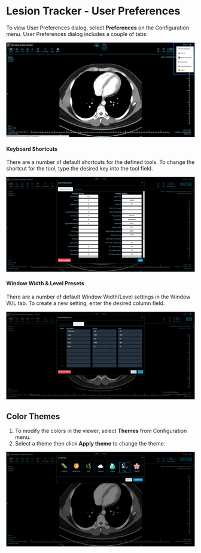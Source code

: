 # Lesion Tracker - User Preferences
To view User Preferences dialog, select **Preferences** on the Configuration menu. User Preferences dialog includes a couple of tabs:

![Configuration Menu](../assets/img/LesionTracker/LT_Configuration_Menu.png)

#### Keyboard Shortcuts
There are a number of default shortcuts for the defined tools. To change the shortcut for the tool, type the desired key into the tool field.

![Keyboard Shortcuts](../assets/img/LesionTracker/LT_Keyboard_Shortcuts.png)

#### Window Width & Level Presets
There are a number of default Window Width/Level settings in the Window W/L tab. To create a new setting, enter the desired column field.

![Window W/L](../assets/img/LesionTracker/LT_WL_Presets.png)

## Color Themes

1. To modify the colors in the viewer, select **Themes** from Configuration menu.
2. Select a theme then click **Apply theme** to change the theme.

![Themes](../assets/img/LesionTracker/LT_Themes.png)
